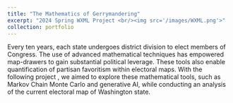 ```yaml
---
title: "The Mathematics of Gerrymandering"
excerpt: "2024 Spring WXML Project <br/><img src='/images/WXML.png'>"
collection: portfolio
---
```

Every ten years, each state undergoes district division to elect members of Congress. The use of advanced mathematical techniques has empowered map-drawers to gain substantial political leverage. These tools also enable quantification of partisan favoritism within electoral maps. With the following project , we aimed to explore these mathematical tools, such as Markov Chain Monte Carlo and generative AI, while conducting an analysis of the current electoral map of Washington state.
